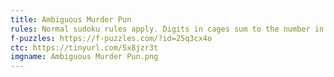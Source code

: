 ```yaml
---
title: Ambiguous Murder Pun
rules: Normal sudoku rules apply. Digits in cages sum to the number in the upper left and cannot repeat.
f-puzzles: https://f-puzzles.com/?id=25q3cx4o
ctc: https://tinyurl.com/5x8jzr3t
imgname: Ambiguous Murder Pun.png
---
```

